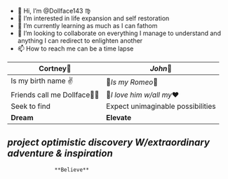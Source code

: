 - 👋 Hi, I’m @Dollface143 ♍
- 👀 I’m interested in life expansion and self restoration 
- 🌱 I’m currently learning as much as I can fathom
- 💞️ I’m looking to collaborate on everything I manage to understand and anything I can redirect to enlighten another 
- 📫 How to reach me can be a time lapse

<!---
Dollface143/Dollface143 is a ✨ ✨ repository because its `README.md` (this file) appears on your GitHub profile.
You can click the Preview link to take a look at your changes.
--->

**Cortney**🧁| *John*🐸
-----------------|----------------
Is my birth name         ✌️| 💍*Is my Romeo*💒
Friends call me Dollface👶🏼 | 💋*I love him w/all my*❤️
Seek to find | Expect unimaginable possibilities
**Dream**      |       **Elevate**

*project optimistic discovery W/extraordinary adventure & inspiration*
--------------------------------------------------------
                   **Believe**
